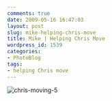 ```yaml
---
comments: true
date: 2009-05-16 16:47:03
layout: post
slug: mike-helping-chris-move
title: Mike | Helping Chris Move
wordpress_id: 1539
categories:
- PhotoBlog
tags:
- helping Chris move
---
```


![chris-moving-5](http://ryanfitzer.com/main/wp-content/uploads/2009/05/chris-moving-5.jpg)
